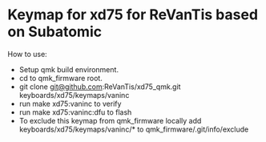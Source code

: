 # Keymap for xd75 for ReVanTis based on Subatomic

How to use:

- Setup qmk build environment.
- cd to qmk_firmware root.
- git clone git@github.com:ReVanTis/xd75_qmk.git keyboards/xd75/keymaps/vaninc
- run make xd75:vaninc to verify
- run make xd75:vaninc:dfu to flash
- To exclude this keymap from qmk_firmware locally add keyboards/xd75/keymaps/vaninc/* to qmk_firmware/.git/info/exclude
